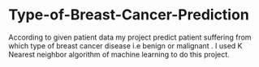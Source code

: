 # Type-of-Breast-Cancer-Prediction
According to given patient data my project predict patient suffering from which type of breast cancer disease i.e benign or malignant . I used K Nearest neighbor algorithm of machine learning to do this project.
